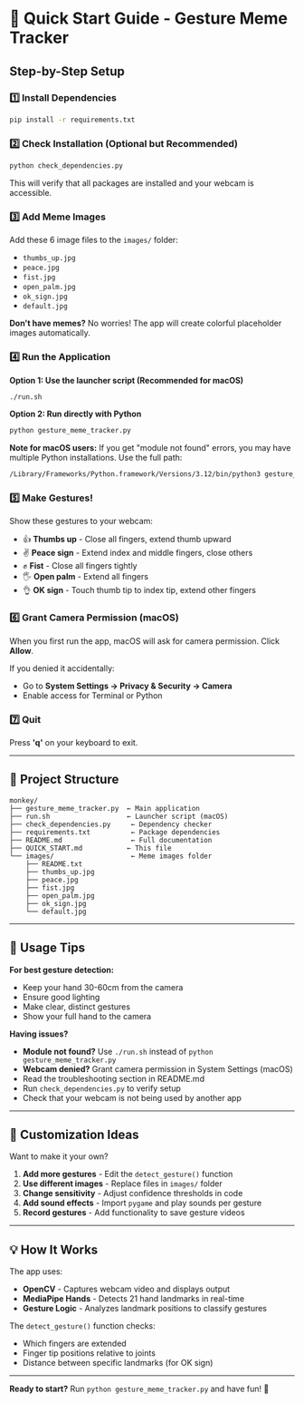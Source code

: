 # 🚀 Quick Start Guide - Gesture Meme Tracker

## Step-by-Step Setup

### 1️⃣ Install Dependencies
```bash
pip install -r requirements.txt
```

### 2️⃣ Check Installation (Optional but Recommended)
```bash
python check_dependencies.py
```
This will verify that all packages are installed and your webcam is accessible.

### 3️⃣ Add Meme Images
Add these 6 image files to the `images/` folder:
- `thumbs_up.jpg`
- `peace.jpg`
- `fist.jpg`
- `open_palm.jpg`
- `ok_sign.jpg`
- `default.jpg`

**Don't have memes?** No worries! The app will create colorful placeholder images automatically.

### 4️⃣ Run the Application

**Option 1: Use the launcher script (Recommended for macOS)**
```bash
./run.sh
```

**Option 2: Run directly with Python**
```bash
python gesture_meme_tracker.py
```

**Note for macOS users:** If you get "module not found" errors, you may have multiple Python installations. Use the full path:
```bash
/Library/Frameworks/Python.framework/Versions/3.12/bin/python3 gesture_meme_tracker.py
```

### 5️⃣ Make Gestures!
Show these gestures to your webcam:
- 👍 **Thumbs up** - Close all fingers, extend thumb upward
- ✌️ **Peace sign** - Extend index and middle fingers, close others
- ✊ **Fist** - Close all fingers tightly
- 🖐️ **Open palm** - Extend all fingers
- 👌 **OK sign** - Touch thumb tip to index tip, extend other fingers

### 6️⃣ Grant Camera Permission (macOS)
When you first run the app, macOS will ask for camera permission. Click **Allow**.

If you denied it accidentally:
- Go to **System Settings → Privacy & Security → Camera**
- Enable access for Terminal or Python

### 7️⃣ Quit
Press **'q'** on your keyboard to exit.

---

## 📁 Project Structure
```
monkey/
├── gesture_meme_tracker.py  ← Main application
├── run.sh                   ← Launcher script (macOS)
├── check_dependencies.py     ← Dependency checker
├── requirements.txt          ← Package dependencies
├── README.md                 ← Full documentation
├── QUICK_START.md           ← This file
└── images/                   ← Meme images folder
    ├── README.txt
    ├── thumbs_up.jpg
    ├── peace.jpg
    ├── fist.jpg
    ├── open_palm.jpg
    ├── ok_sign.jpg
    └── default.jpg
```

---

## 🎯 Usage Tips

**For best gesture detection:**
- Keep your hand 30-60cm from the camera
- Ensure good lighting
- Make clear, distinct gestures
- Show your full hand to the camera

**Having issues?**
- **Module not found?** Use `./run.sh` instead of `python gesture_meme_tracker.py`
- **Webcam denied?** Grant camera permission in System Settings (macOS)
- Read the troubleshooting section in README.md
- Run `check_dependencies.py` to verify setup
- Check that your webcam is not being used by another app

---

## 🎨 Customization Ideas

Want to make it your own?

1. **Add more gestures** - Edit the `detect_gesture()` function
2. **Use different images** - Replace files in `images/` folder  
3. **Change sensitivity** - Adjust confidence thresholds in code
4. **Add sound effects** - Import `pygame` and play sounds per gesture
5. **Record gestures** - Add functionality to save gesture videos

---

## 💡 How It Works

The app uses:
- **OpenCV** - Captures webcam video and displays output
- **MediaPipe Hands** - Detects 21 hand landmarks in real-time
- **Gesture Logic** - Analyzes landmark positions to classify gestures

The `detect_gesture()` function checks:
- Which fingers are extended
- Finger tip positions relative to joints
- Distance between specific landmarks (for OK sign)

---

**Ready to start?** Run `python gesture_meme_tracker.py` and have fun! 🎉

